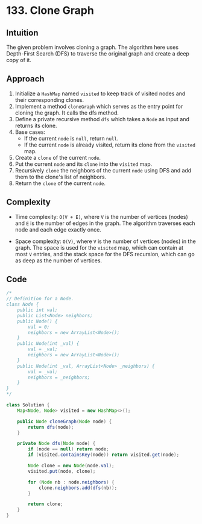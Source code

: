 # 133. Clone Graph

## Intuition

The given problem involves cloning a graph. The algorithm here uses Depth-First Search (DFS) to traverse the original graph and create a deep copy of it.

## Approach

1. Initialize a `HashMap` named `visited` to keep track of visited nodes and their corresponding clones.
2. Implement a method `cloneGraph` which serves as the entry point for cloning the graph. It calls the dfs method.
3. Define a private recursive method `dfs` which takes a `Node` as input and returns its clone.
4. Base cases:
   - If the current `node` is `null`, return `null`.
   - If the current `node` is already visited, return its clone from the `visited` map.
5. Create a `clone` of the current `node`.
6. Put the current `node` and its `clone` into the `visited` map.
7. Recursively `clone` the neighbors of the current `node` using DFS and add them to the clone's list of neighbors.
8. Return the `clone` of the current `node`.

## Complexity

- Time complexity: `O(V + E)`, where `V` is the number of vertices (nodes) and `E` is the number of edges in the graph. The algorithm traverses each node and each edge exactly once.

- Space complexity: `O(V)`, where `V` is the number of vertices (nodes) in the graph. The space is used for the `visited` map, which can contain at most `V` entries, and the stack space for the DFS recursion, which can go as deep as the number of vertices.

## Code

```java
/*
// Definition for a Node.
class Node {
    public int val;
    public List<Node> neighbors;
    public Node() {
        val = 0;
        neighbors = new ArrayList<Node>();
    }
    public Node(int _val) {
        val = _val;
        neighbors = new ArrayList<Node>();
    }
    public Node(int _val, ArrayList<Node> _neighbors) {
        val = _val;
        neighbors = _neighbors;
    }
}
*/

class Solution {
    Map<Node, Node> visited = new HashMap<>();

    public Node cloneGraph(Node node) {
        return dfs(node);
    }

    private Node dfs(Node node) {
        if (node == null) return node;
        if (visited.containsKey(node)) return visited.get(node);

        Node clone = new Node(node.val);
        visited.put(node, clone);

        for (Node nb : node.neighbors) {
            clone.neighbors.add(dfs(nb));
        }

        return clone;
    }
}
```
